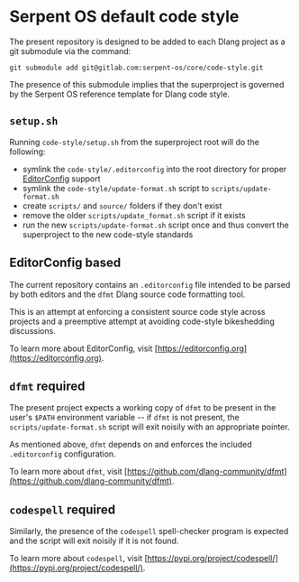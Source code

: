 # Serpent OS default code style

The present repository is designed to be added to each Dlang project as a git submodule via the
command:

`git submodule add git@gitlab.com:serpent-os/core/code-style.git`

The presence of this submodule implies that the superproject is governed by the Serpent OS
reference template for Dlang code style.

## `setup.sh`

Running `code-style/setup.sh` from the superproject root will do the following:

- symlink the `code-style/.editorconfig` into the root directory for proper
  [EditorConfig](https://editorconfig.org/) support
- symlink the `code-style/update-format.sh` script to `scripts/update-format.sh`
- create `scripts/` and `source/` folders if they don't exist
- remove the older `scripts/update_format.sh` script if it exists
- run the new `scripts/update-format.sh` script once and thus convert the superproject
  to the new code-style standards

## EditorConfig based

The current repository contains an `.editorconfig` file intended to be parsed by both editors and
the `dfmt` Dlang source code formatting tool.

This is an attempt at enforcing a consistent source code style across projects and a preemptive
attempt at avoiding code-style bikeshedding discussions.

To learn more about EditorConfig, visit [https://editorconfig.org](https://editorconfig.org).

## `dfmt` required

The present project expects a working copy of `dfmt` to be present in the user's `$PATH` 
environment variable -- if `dfmt` is not present, the `scripts/update-format.sh` script will exit
noisily with an appropriate pointer.

As mentioned above, `dfmt` depends on and enforces the included `.editorconfig` configuration.

To learn more about `dfmt`, visit
[https://github.com/dlang-community/dfmt](https://github.com/dlang-community/dfmt).

## `codespell` required

Similarly, the presence of the `codespell` spell-checker program is expected and the script will
exit noisily if it is not found.

To learn more about `codespell`, visit
[https://pypi.org/project/codespell/](https://pypi.org/project/codespell/).
